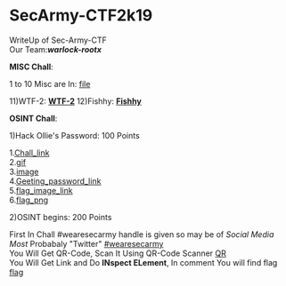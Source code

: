 # SecArmy-CTF2k19


WriteUp of Sec-Army-CTF<br>
Our Team:**_warlock-rootx_**

**MISC Chall**:<br>

1 to 10 Misc are In:
   [file](https://github.com/Darkerhack/SecArmy-CTF2k19/blob/master/Misc/Misc%20Chall%2050)

11)WTF-2:
   **[WTF-2](https://github.com/Darkerhack/SecArmy-CTF2k19/blob/master/Misc/WTF_2.png)**
12)Fishhy:
   **[Fishhy](https://github.com/Darkerhack/SecArmy-CTF2k19/blob/master/Misc/Fishhy.png)**
   
   
   
**OSINT Chall**:<br>

1)Hack Ollie's Password: 100 Points<br>

1.[Chall_link](https://sec-army.ml/hackollie/)<br>
2.[gif](https://github.com/Darkerhack/SecArmy-CTF2k19/blob/master/olli.gif)<br>
3.[image](https://github.com/Darkerhack/SecArmy-CTF2k19/blob/master/olli.png)<br>
4.[Geeting_password_link](https://mrrobot.fandom.com/wiki/Ollie_Parker)<br>
5.[flag_image_link](https://sec-army.ml/hackollie/hacked.html)<br>
6.[flag_png](https://github.com/Darkerhack/SecArmy-CTF2k19/blob/master/Mr.Robot.png)


2)OSINT begins:  200 Points<br>

   First In Chall #wearesecarmy handle is given so may be of _Social Media Most_ Probabaly "Twitter" [#wearesecarmy](https://twitter.com/search?q=%23wearesecarmy&src=typd)<br>
You Will Get QR-Code, Scan It Using QR-Code Scanner [QR]()<br>You Will Get Link and Do **INspect ELement**, In comment You will find flag
[flag]()

